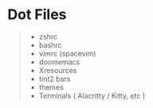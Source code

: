 # Dot Files


> - zshrc
> - bashrc
> - vimrc (spacevim)
> - doomemacs
> - Xresources
> - tint2 bars
> - themes
> - Terminals ( Alacritty / Kitty, etc )

